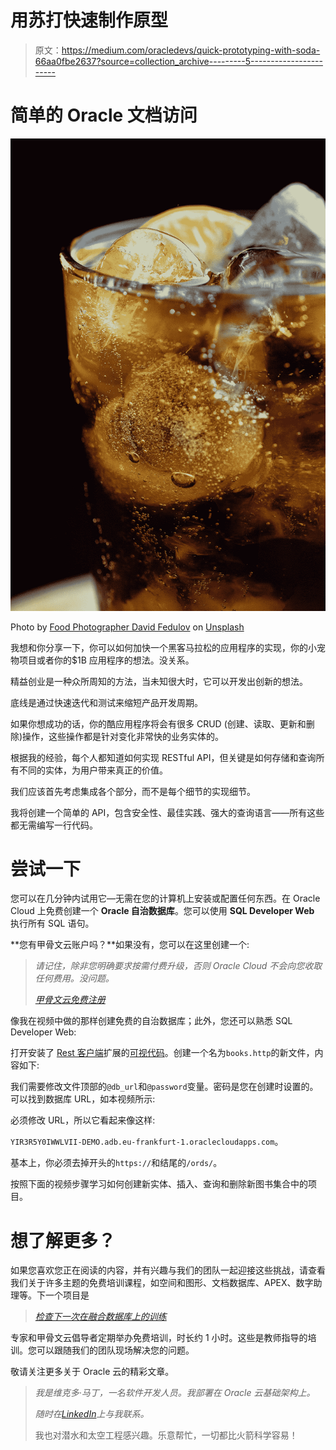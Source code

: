 # 用苏打快速制作原型

> 原文：<https://medium.com/oracledevs/quick-prototyping-with-soda-66aa0fbe2637?source=collection_archive---------5----------------------->

# 简单的 Oracle 文档访问

![](img/006089ed3097f79fcf6a73f9318c9405.png)

Photo by [Food Photographer David Fedulov](https://unsplash.com/@phototastyfood?utm_source=medium&utm_medium=referral) on [Unsplash](https://unsplash.com?utm_source=medium&utm_medium=referral)

我想和你分享一下，你可以如何加快一个黑客马拉松的应用程序的实现，你的小宠物项目或者你的$1B 应用程序的想法。没关系。

精益创业是一种众所周知的方法，当未知很大时，它可以开发出创新的想法。

底线是通过快速迭代和测试来缩短产品开发周期。

如果你想成功的话，你的酷应用程序将会有很多 CRUD
(创建、读取、更新和删除)操作，这些操作都是针对变化非常快的业务实体的。

根据我的经验，每个人都知道如何实现 RESTful API，但关键是如何存储和查询所有不同的实体，为用户带来真正的价值。

我们应该首先考虑集成各个部分，而不是每个细节的实现细节。

我将创建一个简单的 API，包含安全性、最佳实践、强大的查询语言——所有这些都无需编写一行代码。

# 尝试一下

您可以在几分钟内试用它—无需在您的计算机上安装或配置任何东西。在 Oracle Cloud 上免费创建一个 **Oracle 自治数据库**。您可以使用 **SQL Developer Web** 执行所有 SQL 语句。

**您有甲骨文云账户吗？**如果没有，您可以在这里创建一个:

> *请记住，除非您明确要求按需付费升级，否则 Oracle Cloud 不会向您收取任何费用。没问题。*
> 
> [*甲骨文云免费注册*](http://bit.ly/34TzwGf)

像我在视频中做的那样创建免费的自治数据库；此外，您还可以熟悉 SQL Developer Web:

打开安装了 [Rest 客户端](https://marketplace.visualstudio.com/items?itemName=humao.rest-client)扩展的[可视代码](https://code.visualstudio.com/)。创建一个名为`books.http`的新文件，内容如下:

我们需要修改文件顶部的`@db_url`和`@password`变量。密码是您在创建时设置的。可以找到数据库 URL，如本视频所示:

必须修改 URL，所以它看起来像这样:

`YIR3R5Y0IWWLVII-DEMO.adb.eu-frankfurt-1.oraclecloudapps.com`。

基本上，你必须去掉开头的`https://`和结尾的`/ords/`。

按照下面的视频步骤学习如何创建新实体、插入、查询和删除新图书集合中的项目。

# 想了解更多？

如果您喜欢您正在阅读的内容，并有兴趣与我们的团队一起迎接这些挑战，请查看我们关于许多主题的免费培训课程，如空间和图形、文档数据库、APEX、数字助理等。下一个项目是

> [*检查下一次在融合数据库上的训练*](https://bit.ly/3ub8mr4)

专家和甲骨文云倡导者定期举办免费培训，时长约 1 小时。这些是教师指导的培训。您可以跟随我们的团队现场解决您的问题。

敬请关注更多关于 Oracle 云的精彩文章。

> *我是维克多·马丁，一名软件开发人员。我部署在 Oracle 云基础架构上。*
> 
> *随时在*[*LinkedIn*](https://bit.ly/3bRk83W)*上与我联系。*
> 
> 我也对潜水和太空工程感兴趣。乐意帮忙，一切都比火箭科学容易！